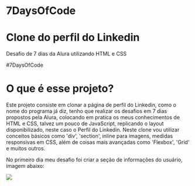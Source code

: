 # 7DaysOfCode
# Clone do perfil do Linkedin

Desafio de 7 dias da Alura utilizando HTML e CSS

#7DaysOfCode
# O que é esse projeto?
Este projeto consiste em clonar a página de perfil do Linkedin, como o nome do programa já diz, tenho que realizar os desafios em 7 dias propostos pela Alura, colocando em pratica os meus conhecimentos de HTML e CSS, talvez um pouco de JavaScript, replicando o layout disponibilizado, neste caso o Perfil do Linkedin.
Neste clone vou utilizar conceitos básicos como 'div', 'section', inline para imagens, medidas responsivas em CSS, além de coisas mais avançadas como 'Flexbox', 'Grid' e muitos outros.

No primeiro dia meu desafio foi criar a seção de informações do usuário, imagem abaixo:

![](#)
